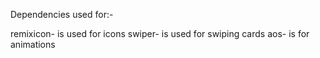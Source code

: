 Dependencies used for:-

remixicon- is used for icons
swiper- is used for swiping cards
aos- is for animations